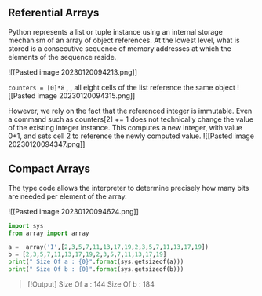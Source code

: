## Referential Arrays

Python represents a list or tuple instance using an internal storage mechanism of an array of object references.
At the lowest level, what is stored is a consecutive sequence of memory addresses at which the elements of the sequence reside.

![[Pasted image 20230120094213.png]]

`counters = [0]*8` , , all eight cells of the list reference the same object
![[Pasted image 20230120094315.png]]

However, we rely on the fact that the referenced integer is immutable. Even a command such as counters[2] += 1 does not technically change the value of the existing integer instance. This computes a new integer, with value 0+1, and sets cell 2 to reference the newly computed value.
![[Pasted image 20230120094347.png]]
## Compact Arrays

The type code allows the interpreter to determine precisely how many bits are needed per element of the array.

![[Pasted image 20230120094624.png]]

```python
import sys
from array import array

a =  array('I',[2,3,5,7,11,13,17,19,2,3,5,7,11,13,17,19])
b = [2,3,5,7,11,13,17,19,2,3,5,7,11,13,17,19]
print(" Size Of a : {0}".format(sys.getsizeof(a)))
print(" Size Of b : {0}".format(sys.getsizeof(b)))

```

> [!Output]
>  Size Of a : 144
 > Size Of b : 184
 
 